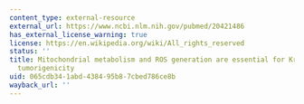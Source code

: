 ```yaml
---
content_type: external-resource
external_url: https://www.ncbi.nlm.nih.gov/pubmed/20421486
has_external_license_warning: true
license: https://en.wikipedia.org/wiki/All_rights_reserved
status: ''
title: Mitochondrial metabolism and ROS generation are essential for Kras-mediated
  tumorigenicity
uid: 065cdb34-1abd-4384-95b8-7cbed786ce8b
wayback_url: ''
---
```

